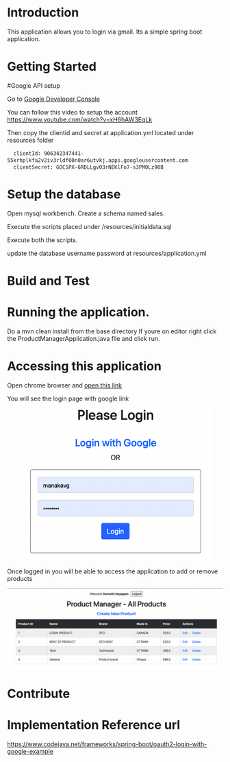# Introduction
This application allows you to login via gmail. Its a simple spring boot application. 

# Getting Started

#Google API setup

Go to [Google Developer Console](https://console.developers.google.com/apis/)
<br/>

You can follow this video to setup the account<br/>
https://www.youtube.com/watch?v=xH6hAW3EqLk
<br/>

Then copy the clientid and secret at application.yml located under resources folder

      clientId: 906342347441-55krhplkfa2v2iv3rldf00n0ar6utvkj.apps.googleusercontent.com
      clientSecret: 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


# Setup the database

Open mysql workbench. Create a schema named sales.

Execute the scripts placed under /resources/initialdata.sql

Execute both the scripts.

update the database username password at resources/application.yml 

# Build and Test
# Running the application.

Do a mvn clean install from the base directory
If youre on editor right click the ProductManagerApplication.java file and click run.

# Accessing this application
Open chrome browser and [open this link](localhost:8080)

You will see the login page with google link <br/>

![Login Screen](src/main/resources/images/LoginScreen.png)

Once logged in you will be able to access the application to add or remove products <br/>

![](src/main/resources/images/ProductList.png)


# Contribute
# Implementation Reference url

https://www.codejava.net/frameworks/spring-boot/oauth2-login-with-google-example
